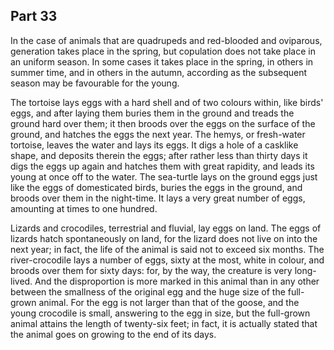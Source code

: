 ## Part 33

In the case of animals that are quadrupeds and red-blooded and oviparous, generation takes place in the spring, but copulation does not take place in an uniform season.
In some cases it takes place in the spring, in others in summer time, and in others in the autumn, according as the subsequent season may be favourable for the young.

The tortoise lays eggs with a hard shell and of two colours within, like birds' eggs, and after laying them buries them in the ground and treads the ground hard over them; it then broods over the eggs on the surface of the ground, and hatches the eggs the next year.
The hemys, or fresh-water tortoise, leaves the water and lays its eggs.
It digs a hole of a casklike shape, and deposits therein the eggs; after rather less than thirty days it digs the eggs up again and hatches them with great rapidity, and leads its young at once off to the water.
The sea-turtle lays on the ground eggs just like the eggs of domesticated birds, buries the eggs in the ground, and broods over them in the night-time.
It lays a very great number of eggs, amounting at times to one hundred.

Lizards and crocodiles, terrestrial and fluvial, lay eggs on land.
The eggs of lizards hatch spontaneously on land, for the lizard does not live on into the next year; in fact, the life of the animal is said not to exceed six months.
The river-crocodile lays a number of eggs, sixty at the most, white in colour, and broods over them for sixty days: for, by the way, the creature is very long-lived.
And the disproportion is more marked in this animal than in any other between the smallness of the original egg and the huge size of the full-grown animal.
For the egg is not larger than that of the goose, and the young crocodile is small, answering to the egg in size, but the full-grown animal attains the length of twenty-six feet; in fact, it is actually stated that the animal goes on growing to the end of its days.

